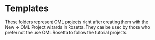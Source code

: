 # Templates

These folders represent OML projects right after creating them with the New -> OML Project wizards in Rosetta. They can be used by those who prefer not the use OML Rosetta to follow the tutorial projects.